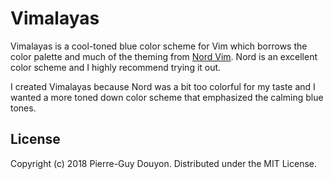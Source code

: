 Vimalayas
=========

Vimalayas is a cool-toned blue color scheme for Vim which borrows the color
palette and much of the theming from [Nord Vim][]. Nord is an excellent color
scheme and I highly recommend trying it out.

I created Vimalayas because Nord was a bit too colorful for my taste and I
wanted a more toned down color scheme that emphasized the calming blue tones.

License
-------

Copyright (c) 2018 Pierre-Guy Douyon.  Distributed under the MIT License.

[Nord Vim]: https://github.com/arcticicestudio/nord-vim
